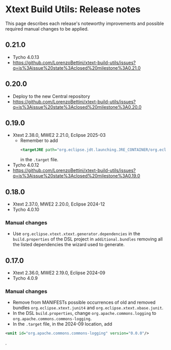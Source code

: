 # Xtext Build Utils: Release notes

This page describes each release's noteworthy improvements and possible required manual changes to be applied.

## 0.21.0

* Tycho 4.0.13
* https://github.com/LorenzoBettini/xtext-build-utils/issues?q=is%3Aissue%20state%3Aclosed%20milestone%3A0.21.0

## 0.20.0

* Deploy to the new Central repository
* https://github.com/LorenzoBettini/xtext-build-utils/issues?q=is%3Aissue%20state%3Aclosed%20milestone%3A0.20.0

## 0.19.0

* Xtext 2.38.0, MWE2 2.21.0, Eclipse 2025-03
  * Remember to add
    ```xml
    <targetJRE path="org.eclipse.jdt.launching.JRE_CONTAINER/org.eclipse.jdt.internal.debug.ui.launcher.StandardVMType/JavaSE-21"/>
    ```
    in the `.target` file.
* Tycho 4.0.12
* https://github.com/LorenzoBettini/xtext-build-utils/issues?q=is%3Aissue%20state%3Aclosed%20milestone%3A0.19.0

## 0.18.0

* Xtext 2.37.0, MWE2 2.20.0, Eclipse 2024-12
* Tycho 4.0.10

### Manual changes

* Use `org.eclipse.xtext.xtext.generator.dependencies` in the `build.properties` of the DSL project in `additional.bundles` removing all the listed dependencies the wizard used to generate.

## 0.17.0

* Xtext 2.36.0, MWE2 2.19.0, Eclipse 2024-09
* Tycho 4.0.9

### Manual changes

* Remove from MANIFESTs possible occurrences of old and removed bundles `org.eclipse.xtext.junit4` and `org.eclipse.xtext.xbase.junit`.
* In the DSL `build.properties`, change `org.apache.commons.logging` to `org.apache.commons.commons-logging`.
* In the `.target` file, in the 2024-09 location, add
```xml
<unit id="org.apache.commons.commons-logging" version="0.0.0"/>
```
.
